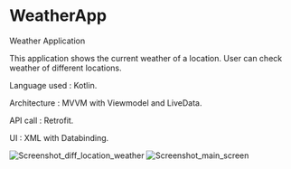 # WeatherApp
Weather Application

This application shows the current weather of a location. 
User can check weather of different locations.

Language used : Kotlin.

 Architecture : MVVM with Viewmodel and LiveData.

 API call : Retrofit.
 
 UI : XML with Databinding.

![Screenshot_diff_location_weather](https://github.com/anumariaantony/WeatherApp/assets/34173165/3cd5a2e8-40b0-465e-ace0-ef2b09308cec)
![Screenshot_main_screen](https://github.com/anumariaantony/WeatherApp/assets/34173165/a128c458-b5e4-4715-8d96-de4b9c94395f)




